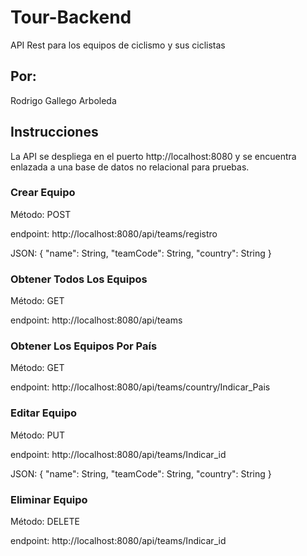 # Tour-Backend
API Rest para los equipos de ciclismo y sus ciclistas

## Por:
Rodrigo Gallego Arboleda

## Instrucciones
La API se despliega en el puerto http://localhost:8080 y se encuentra enlazada a una base de datos no relacional para pruebas.

### Crear Equipo
Método: POST

endpoint: http://localhost:8080/api/teams/registro

JSON: 
{
    "name": String,
    "teamCode": String,
    "country": String
}

### Obtener Todos Los Equipos
Método: GET

endpoint: http://localhost:8080/api/teams

### Obtener Los Equipos Por País
Método: GET

endpoint: http://localhost:8080/api/teams/country/Indicar_Pais

### Editar Equipo
Método: PUT

endpoint: http://localhost:8080/api/teams/Indicar_id

JSON: 
{
    "name": String,
    "teamCode": String,
    "country": String
}

### Eliminar Equipo
Método: DELETE

endpoint: http://localhost:8080/api/teams/Indicar_id

